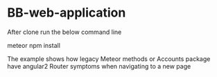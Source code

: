 # BB-web-application

After clone run the below command line

meteor npm install


The example shows how legacy Meteor methods or Accounts package have angular2 Router symptoms when navigating to a new page

